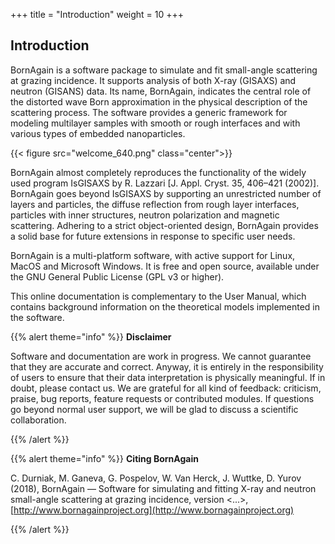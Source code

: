 +++
title = "Introduction"
weight = 10
+++

## Introduction

BornAgain is a software package to simulate and fit small-angle scattering at grazing incidence. It supports analysis of both X-ray (GISAXS) and neutron (GISANS) data.  Its name, BornAgain, indicates the central role of the distorted wave Born approximation  in the physical description of the scattering process.  The software provides a generic framework for modeling multilayer samples with smooth or rough interfaces and with various types of embedded nanoparticles.

{{< figure src="welcome_640.png" class="center">}}

BornAgain almost completely reproduces the functionality of the widely used program IsGISAXS by R. Lazzari [J. Appl. Cryst. 35, 406–421 (2002)]. BornAgain goes beyond IsGISAXS by supporting an unrestricted number of layers and particles, the diffuse reflection from rough layer interfaces, particles with inner structures, neutron polarization and magnetic scattering. Adhering to a strict object-oriented design, BornAgain provides a solid base for future extensions in response to specific user needs.

BornAgain is a multi-platform software, with active support for Linux, MacOS and Microsoft Windows. It is free and open source, available under the GNU General Public License (GPL v3 or higher).

This online documentation is complementary to the User Manual, which contains background information on the theoretical models implemented in the software.

{{% alert theme="info" %}}
**Disclaimer**

Software and documentation are work in progress. We cannot guarantee that they are accurate and correct. Anyway, it is entirely in the responsibility of users to ensure that their data interpretation is physically meaningful. If in doubt, please contact us. We are grateful for all kind of feedback: criticism, praise, bug reports, feature  requests or contributed modules. If questions go beyond normal user support, we will be glad to discuss a scientific collaboration.

{{% /alert %}}

{{% alert theme="info" %}}
**Citing  BornAgain**

C. Durniak, M. Ganeva, G. Pospelov, W. Van Herck, J. Wuttke, D. Yurov (2018), BornAgain — Software for simulating and fitting X-ray and neutron small-angle scattering at grazing incidence, version <...>, [http://www.bornagainproject.org](http://www.bornagainproject.org)

{{% /alert %}}
